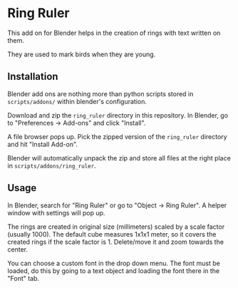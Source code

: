 # Ring Ruler

This add on for Blender helps in the creation of rings with text written on them. 

They are used to mark birds when they are young.

## Installation

Blender add ons are nothing more than python scripts stored in `scripts/addons/` within blender's configuration.

Download and zip the `ring_ruler` directory in this repository. In Blender, go to "Preferences -> Add-ons" and click "Install".

A file browser pops up. Pick the zipped version of the `ring_ruler` directory and hit "Install Add-on". 

Blender will automatically unpack the zip and store all files at the right place in `scripts/addons/ring_ruler`.

## Usage

In Blender, search for "Ring Ruler" or go to "Object -> Ring Ruler". A helper window with settings will pop up.

The rings are created in original size (millimeters) scaled by a scale factor (usually 1000). 
The default cube measures 1x1x1 meter, so it covers the created rings if the scale factor is 1.
Delete/move it and zoom towards the center.

You can choose a custom font in the drop down menu. The font must be loaded, do this by going to a text object and loading the font there in the "Font" tab.

